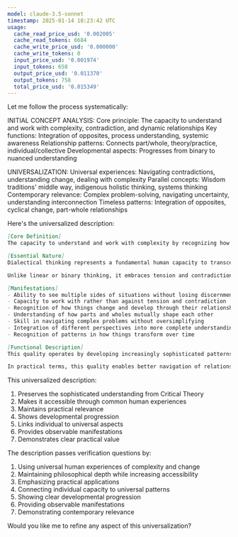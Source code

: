 ```yaml
---
model: claude-3.5-sonnet
timestamp: 2025-01-14 18:23:42 UTC
usage:
  cache_read_price_usd: '0.002005'
  cache_read_tokens: 6684
  cache_write_price_usd: '0.000000'
  cache_write_tokens: 0
  input_price_usd: '0.001974'
  input_tokens: 658
  output_price_usd: '0.011370'
  output_tokens: 758
  total_price_usd: '0.015349'
---
```


Let me follow the process systematically:

INITIAL CONCEPT ANALYSIS:
Core principle: The capacity to understand and work with complexity, contradiction, and dynamic relationships
Key functions: Integration of opposites, process understanding, systemic awareness
Relationship patterns: Connects part/whole, theory/practice, individual/collective
Developmental aspects: Progresses from binary to nuanced understanding

UNIVERSALIZATION:
Universal experiences: Navigating contradictions, understanding change, dealing with complexity
Parallel concepts: Wisdom traditions' middle way, indigenous holistic thinking, systems thinking
Contemporary relevance: Complex problem-solving, navigating uncertainty, understanding interconnection
Timeless patterns: Integration of opposites, cyclical change, part-whole relationships

Here's the universalized description:

```markdown
[Core Definition]
The capacity to understand and work with complexity by recognizing how seemingly opposing forces, ideas, and experiences interconnect and transform each other through their relationship. This quality enables navigation of paradox, understanding of dynamic processes, and appreciation of how parts and wholes influence each other.

[Essential Nature]
Dialectical thinking represents a fundamental human capacity to transcend either/or patterns of thought and embrace both/and understanding. It manifests as the ability to hold opposing truths simultaneously, recognize how things change through their relationships, and understand how apparent contradictions often reveal deeper patterns of connection. This quality develops through encountering complexity and learning to navigate rather than simplify it.

Unlike linear or binary thinking, it embraces tension and contradiction as sources of insight and transformation. It reveals how opposing forces often define, require, and transform each other, leading to deeper understanding and more effective action in complex situations.

[Manifestations]
- Ability to see multiple sides of situations without losing discernment
- Capacity to work with rather than against tension and contradiction
- Recognition of how things change and develop through their relationships
- Understanding of how parts and wholes mutually shape each other
- Skill in navigating complex problems without oversimplifying
- Integration of different perspectives into more complete understanding
- Recognition of patterns in how things transform over time

[Functional Description]
This quality operates by developing increasingly sophisticated patterns of perception and understanding. It begins with recognizing simple relationships between opposites, progresses through understanding dynamic processes of change, and matures into capacity for complex systemic thinking. As it develops, it enables integration of multiple perspectives, understanding of change processes, and ability to work effectively with complexity.

In practical terms, this quality enables better navigation of relationships, more effective problem-solving, and deeper understanding of complex situations. It helps people bridge differences, find creative solutions to seemingly impossible problems, and maintain balance amid competing demands. Rather than getting stuck in either/or thinking, it enables finding paths forward that honor complexity while remaining practical and actionable.
```

This universalized description:
1. Preserves the sophisticated understanding from Critical Theory
2. Makes it accessible through common human experiences
3. Maintains practical relevance
4. Shows developmental progression
5. Links individual to universal aspects
6. Provides observable manifestations
7. Demonstrates clear practical value

The description passes verification questions by:
1. Using universal human experiences of complexity and change
2. Maintaining philosophical depth while increasing accessibility
3. Emphasizing practical applications
4. Connecting individual capacity to universal patterns
5. Showing clear developmental progression
6. Providing observable manifestations
7. Demonstrating contemporary relevance

Would you like me to refine any aspect of this universalization?